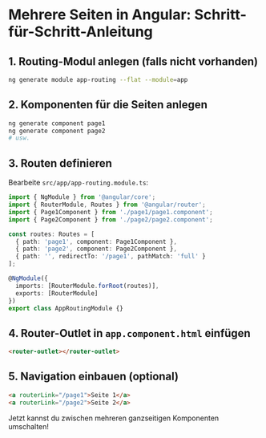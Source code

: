 # Mehrere Seiten in Angular: Schritt-für-Schritt-Anleitung

## 1. Routing-Modul anlegen (falls nicht vorhanden)
```bash
ng generate module app-routing --flat --module=app
```

## 2. Komponenten für die Seiten anlegen
```bash
ng generate component page1
ng generate component page2
# usw.
```

## 3. Routen definieren
Bearbeite `src/app/app-routing.module.ts`:
```typescript
import { NgModule } from '@angular/core';
import { RouterModule, Routes } from '@angular/router';
import { Page1Component } from './page1/page1.component';
import { Page2Component } from './page2/page2.component';

const routes: Routes = [
  { path: 'page1', component: Page1Component },
  { path: 'page2', component: Page2Component },
  { path: '', redirectTo: '/page1', pathMatch: 'full' }
];

@NgModule({
  imports: [RouterModule.forRoot(routes)],
  exports: [RouterModule]
})
export class AppRoutingModule {}
```

## 4. Router-Outlet in `app.component.html` einfügen
```html
<router-outlet></router-outlet>
```

## 5. Navigation einbauen (optional)
```html
<a routerLink="/page1">Seite 1</a>
<a routerLink="/page2">Seite 2</a>
```

Jetzt kannst du zwischen mehreren ganzseitigen Komponenten umschalten!
